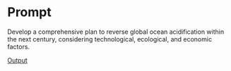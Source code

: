 # Prompt

Develop a comprehensive plan to reverse global ocean acidification within the next century, considering technological, ecological, and economic factors.

[Output](../Outputs/ocean-acidification.md)